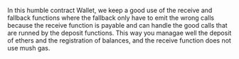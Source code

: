 In this humble contract Wallet, we keep a good use of the receive and fallback functions where the fallback only have to emit the wrong calls because the receive function is payable and can handle the good calls that are runned by the deposit functions. This way you managae well the deposit of ethers and the registration of balances, and the receive function does not use mush gas.
